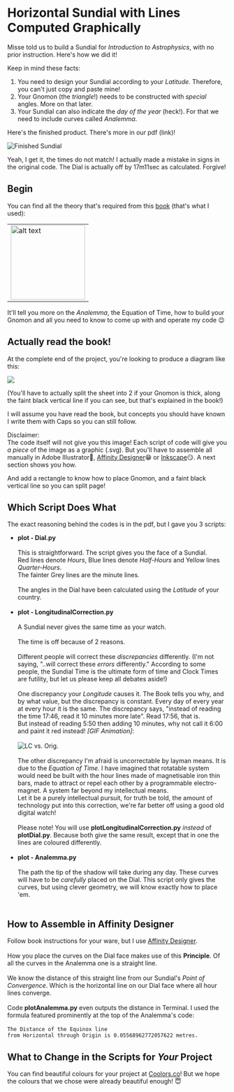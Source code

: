# Horizontal Sundial with Lines Computed Graphically

Misse told us to build a Sundial for *Introduction to Astrophysics*, with no prior instruction. Here's how we did it!

Keep in mind these facts:
1. You need to design your Sundial according to your _Latitude_. Therefore, you can't just copy and paste mine!
2. Your Gnomon (the _triangle_!) needs to be constructed with _special_ angles. More on that later.
3. Your Sundial can also indicate the _day of the year_ (heck!). For that we need to include curves called _Analemma_.

Here's the finished product. There's more in our pdf (link)!


![Finished Sundial](https://i.imgur.com/uYcVIGa.jpg)

Yeah, I get it, the times do not match! I actually made a mistake in signs in the original code. The Dial is actually off by 17m11sec as calculated. Forgive!

## Begin

You can find all the theory that's required from this [book](https://www.amazon.com/Sundials-Theory-Construction-Albert-Waugh/dp/0486229475) (that's what I used):

<table> 
    <tr>
        <td>
            <img src="https://images-na.ssl-images-amazon.com/images/I/51kt5nWqYhL._SX313_BO1,204,203,200_.jpg" alt="alt text" width="170">
        </td>
    </tr> 
</table>

It'll tell you more on the _Analemma_, the Equation of Time, how to build your Gnomon and all you need to know to come up with and operate my code 😉

## Actually read the book!

At the complete end of the project, you're looking to produce a diagram like this:

![](https://i.imgur.com/UNu43jX.jpeg)

(You'll have to actually split the sheet into 2 if your Gnomon is thick, along the faint black vertical line if you can see, but that's explained in the book!)

I will assume you have read the book, but concepts you should have known I write them with Caps so you can still follow.

Disclaimer:<br> 
The code itself will not give you this image! Each script of code will give you _a piece_ of the image as a graphic (.svg). But you'll have to assemble all manually in Adobe Illustrator🤮, [Affinity Designer](https://affinity.serif.com/en-us/designer/)😁 or [Inkscape](https://inkscape.org/release/inkscape-1.1/)😏.
A next section shows you how.

And add a rectangle to know how to place Gnomon, and a faint black vertical line so you can split page!


## Which Script Does What

The exact reasoning behind the codes is in the pdf, but I gave you 3 scripts:
* **plot - Dial.py**<br><br>
 This is straightforward. The script gives you the face of a Sundial. <br>
 Red lines denote *Hours*, Blue lines denote *Half-Hours* and Yellow lines *Quarter-Hours*.<br>
 The fainter Grey lines are the minute lines.<br><br>
 The angles in the Dial have been calculated using the *Latitude* of your country.<br><br>
* **plot - LongitudinalCorrection.py**<br><br>
 A Sundial never gives the same time as your watch.<br><br>
 The time is off because of 2 reasons.<br><br>
 Different people will correct these _discrepancies_ differently. (I'm not saying, "..will correct these _errors_ differently." According to some people, the Sundial Time is the ultimate form of time and Clock Times are futility, but let us please keep all debates aside!)<br><br>
 One discrepancy your *Longitude* causes it. The Book tells you why, and by what value, but the discrepancy is constant. Every day of every year at every hour it is the same. The discrepancy says, "instead of reading the time 17:46, read it 10 minutes more late". Read 17:56, that is.<br>
 But instead of reading 5:50 then adding 10 minutes, why not call it 6:00 and paint it red instead! *[GIF Animation]*:<br><br>
 ![LC vs. Orig.](https://i.imgur.com/hCajgpy.gif)<br><br>
 The other discrepancy I'm afraid is uncorrectable by layman means. It is due to the *Equation of Time*. I have imagined that rotatable system would need be built with the hour lines made of magnetisable iron thin bars, made to attract or repel each other by a programmable electro-magnet. A system far beyond my intellectual means.<br>
 Let it be a purely intellectual pursuit, for truth be told, the amount of technology put into this correction, we're far better off using a good old digital watch!<br><br>
 Please note! You will use **plotLongitudinalCorrection.py** *instead* of **plotDial.py**. Because both give the same result, except that in one the lines are coloured differently.<br><br>
* **plot - Analemma.py**<br><br>
 The path the tip of the shadow will take during any day. These curves will have to be *carefully* placed on the Dial. This script only gives the curves, but using clever geometry, we will know exactly how to place 'em.<br><br> 
## How to Assemble in Affinity Designer

Follow book instructions for your ware, but I use [Affinity Designer](https://affinity.serif.com/en-us/designer/).<br><br>
How you place the curves on the Dial face makes use of this **Principle**. Of all the curves in the Analemma one is a straight line.<br><br>
We know the distance of this straight line from our Sundial's _Point of Convergence_. Which is the horizontal line on our Dial face where all hour lines converge.<br><br>
Code **plotAnalemma.py** even outputs the distance in Terminal. I used the formula featured prominently at the top of the Analemma's code:<br><br>
<code>The Distance of the Equinox line from Horizontal through Origin is 0.05568962772057622 metres.</code>


## What to Change in the Scripts for _Your_ Project

You can find beautiful colours for your project at [Coolors.co](https://coolors.co/palettes)! But we hope the colours that we chose were already beautiful enough! 😇
